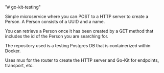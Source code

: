 "# go-kit-testing" 

Simple microservice where you can POST to a HTTP server to create a Person. A Person consists of a UUID and a name. 

You can retrieve a Person once it has been created by a GET method that includes the id of the Person you are searching for.

The repository used is a testing Postgres DB that is containerized within Docker.

Uses mux for the router to create the HTTP server and Go-Kit for endpoints, transport, etc. 